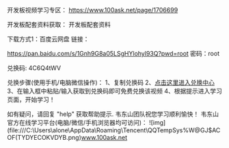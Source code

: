 
开发板视频学习专区：
https://www.100ask.net/page/1706699

开发板配套资料获取：
开发板配套资料

下载方式1：百度云网盘 链接：

https://pan.baidu.com/s/1Gnh9G8a05LSgHYlohyl93Q?pwd=root 密码：root





兑换码: 4C6Q4tWV

兑换步骤(使用手机/电脑微信操作)：
 1、复制兑换码
 2、<a href = "![img](file:///C:\Users\alone\AppData\Roaming\Tencent\QQTempSys\[5UQ[BL(6~BS2JV6W}N6[%S.png)https://apptvs2sjfo3933.h5.xiaoeknow.com/redeem_code/redeem_index">点击这里进入兑换中心</a>
 3、在输入框中粘贴/输入获取到兑换码即可免费兑换该视频 
 4、根据提示进入学习页面，开始学习！

如有疑问，请回复 "help" 获取帮助提示.
韦东山团队祝您学习顺利愉快！
韦东山官方在线学习平台(电脑/微信/手机浏览器均可访问)： ![img](file:///C:\Users\alone\AppData\Roaming\Tencent\QQTempSys\%W@GJ$ACOF(TYDYECOKVDYB.png)www.100ask.net